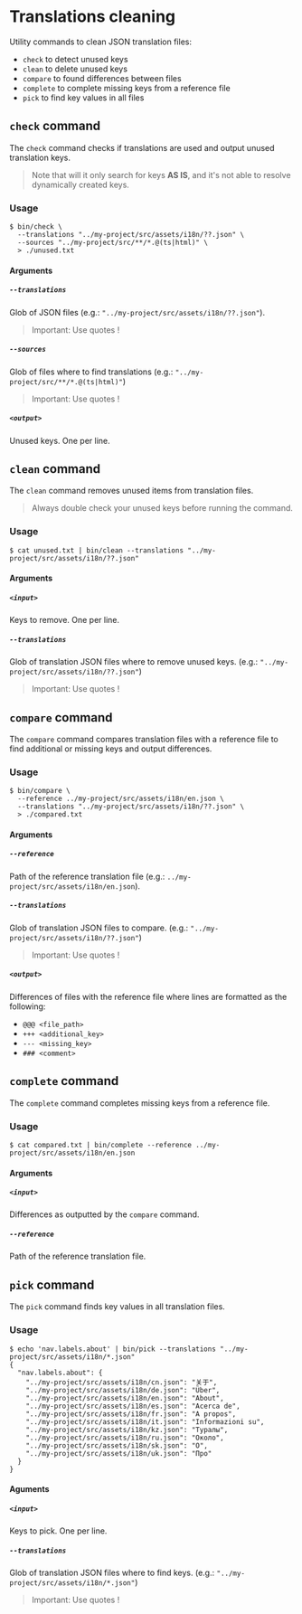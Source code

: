 # Translations cleaning

Utility commands to clean JSON translation files:

- `check` to detect unused keys
- `clean` to delete unused keys
- `compare` to found differences between files
- `complete` to complete missing keys from a reference file
- `pick` to find key values in all files

## `check` command

The `check` command checks if translations are used and output unused translation keys.

> Note that will it only search for keys **AS IS**, and it's not able to resolve dynamically created keys.

### Usage

    $ bin/check \
      --translations "../my-project/src/assets/i18n/??.json" \
      --sources "../my-project/src/**/*.@(ts|html)" \
      > ./unused.txt

#### Arguments

##### `--translations`

Glob of JSON files (e.g.: `"../my-project/src/assets/i18n/??.json"`).

> Important: Use quotes !

##### `--sources`

Glob of files where to find translations (e.g.: `"../my-project/src/**/*.@(ts|html)"`)

> Important: Use quotes !

##### `<output>`

Unused keys. One per line.

## `clean` command

The `clean` command removes unused items from translation files.

> Always double check your unused keys before running the command.

### Usage

    $ cat unused.txt | bin/clean --translations "../my-project/src/assets/i18n/??.json"

#### Arguments

##### `<input>`

Keys to remove. One per line.

##### `--translations`

Glob of translation JSON files where to remove unused keys. (e.g.: `"../my-project/src/assets/i18n/??.json"`)

> Important: Use quotes !

## `compare` command

The `compare` command compares translation files with a reference file to find additional or missing keys and output differences.

### Usage

    $ bin/compare \
      --reference ../my-project/src/assets/i18n/en.json \
      --translations "../my-project/src/assets/i18n/??.json" \
      > ./compared.txt

#### Arguments

##### `--reference`

Path of the reference translation file (e.g.: `../my-project/src/assets/i18n/en.json`).

##### `--translations`

Glob of translation JSON files to compare. (e.g.: `"../my-project/src/assets/i18n/??.json"`)

> Important: Use quotes !

##### `<output>`

Differences of files with the reference file where lines are formatted as the following:

- `@@@ <file_path>`
- `+++ <additional_key>`
- `--- <missing_key>`
- `### <comment>`

## `complete` command

The `complete` command completes missing keys from a reference file.

### Usage

    $ cat compared.txt | bin/complete --reference ../my-project/src/assets/i18n/en.json

#### Arguments

##### `<input>`

Differences as outputted by the `compare` command.

##### `--reference`

Path of the reference translation file.

## `pick` command

The `pick` command finds key values in all translation files.

### Usage

    $ echo 'nav.labels.about' | bin/pick --translations "../my-project/src/assets/i18n/*.json"
    {
      "nav.labels.about": {
        "../my-project/src/assets/i18n/cn.json": "关于",
        "../my-project/src/assets/i18n/de.json": "Über",
        "../my-project/src/assets/i18n/en.json": "About",
        "../my-project/src/assets/i18n/es.json": "Acerca de",
        "../my-project/src/assets/i18n/fr.json": "A propos",
        "../my-project/src/assets/i18n/it.json": "Informazioni su",
        "../my-project/src/assets/i18n/kz.json": "Туралы",
        "../my-project/src/assets/i18n/ru.json": "Около",
        "../my-project/src/assets/i18n/sk.json": "O",
        "../my-project/src/assets/i18n/uk.json": "Про"
      }
    }

#### Aguments

##### `<input>`

Keys to pick. One per line.

##### `--translations`

Glob of translation JSON files where to find keys. (e.g.: `"../my-project/src/assets/i18n/*.json"`)

> Important: Use quotes !
